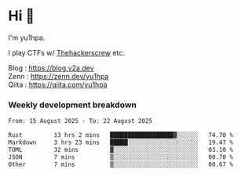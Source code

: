 # Hi 👋

I'm yu1hpa.

I play CTFs w/ [Thehackerscrew](https://www.thehackerscrew.team/) etc.

Blog : https://blog.y2a.dev  
Zenn : https://zenn.dev/yu1hpa  
Qiita : https://qiita.com/yu1hpa  

### Weekly development breakdown

<!--START_SECTION:waka-->

```txt
From: 15 August 2025 - To: 22 August 2025

Rust         13 hrs 2 mins   ██████████████████▓░░░░░░   74.70 %
Markdown     3 hrs 23 mins   █████░░░░░░░░░░░░░░░░░░░░   19.47 %
TOML         32 mins         ▓░░░░░░░░░░░░░░░░░░░░░░░░   03.10 %
JSON         7 mins          ▒░░░░░░░░░░░░░░░░░░░░░░░░   00.70 %
Other        7 mins          ▒░░░░░░░░░░░░░░░░░░░░░░░░   00.67 %
```

<!--END_SECTION:waka-->

